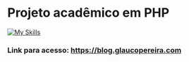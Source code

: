 # Projeto acadêmico em PHP
[![My Skills](https://skillicons.dev/icons?i=php,html,css,js)](https://skillicons.dev)

### Link para acesso: https://blog.glaucopereira.com
